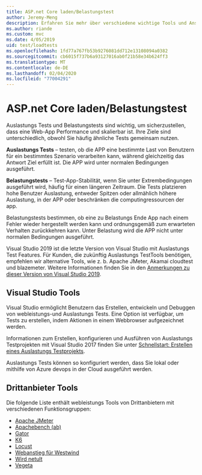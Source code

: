 ```yaml
---
title: ASP.net Core laden/Belastungstest
author: Jeremy-Meng
description: Erfahren Sie mehr über verschiedene wichtige Tools und Ansätze für Auslastungs Tests und Belastungstests ASP.net Core apps.
ms.author: riande
ms.custom: mvc
ms.date: 4/05/2019
uid: test/loadtests
ms.openlocfilehash: 1fd77a767fb53b9276081dd712e13108094a0382
ms.sourcegitcommit: cb6015f737b6a93127016ab0f21b58e34b624ff3
ms.translationtype: MT
ms.contentlocale: de-DE
ms.lasthandoff: 02/04/2020
ms.locfileid: "77004291"
---
```

# <a name="aspnet-core-loadstress-testing"></a>ASP.net Core laden/Belastungstest

Auslastungs Tests und Belastungstests sind wichtig, um sicherzustellen, dass eine Web-App Performance und skalierbar ist. Ihre Ziele sind unterschiedlich, obwohl Sie häufig ähnliche Tests gemeinsam nutzen.

**Auslastungs Tests** &ndash; testen, ob die APP eine bestimmte Last von Benutzern für ein bestimmtes Szenario verarbeiten kann, während gleichzeitig das Antwort Ziel erfüllt ist. Die APP wird unter normalen Bedingungen ausgeführt.

**Belastungstests** &ndash; Test-App-Stabilität, wenn Sie unter Extrembedingungen ausgeführt wird, häufig für einen längeren Zeitraum. Die Tests platzieren hohe Benutzer Auslastung, entweder Spitzen oder allmählich höhere Auslastung, in der APP oder beschränken die computingressourcen der app.

Belastungstests bestimmen, ob eine zu Belastungs Ende App nach einem Fehler wieder hergestellt werden kann und ordnungsgemäß zum erwarteten Verhalten zurückkehren kann. Unter Belastung wird die APP nicht unter normalen Bedingungen ausgeführt.

Visual Studio 2019 ist die letzte Version von Visual Studio mit Auslastungs Test Features. Für Kunden, die zukünftig Auslastungs TestTools benötigen, empfehlen wir alternative Tools, wie z. b. Apache JMeter, Akamai cloudtest und blazemeter. Weitere Informationen finden Sie in den [Anmerkungen zu dieser Version von Visual Studio 2019](/visualstudio/releases/2019/release-notes-v16.0#test-tools).

## <a name="visual-studio-tools"></a>Visual Studio Tools

Visual Studio ermöglicht Benutzern das Erstellen, entwickeln und Debuggen von webleistungs-und Auslastungs Tests. Eine Option ist verfügbar, um Tests zu erstellen, indem Aktionen in einem Webbrowser aufgezeichnet werden.

Informationen zum Erstellen, konfigurieren und Ausführen von Auslastungs Testprojekten mit Visual Studio 2017 finden Sie unter [Schnellstart: Erstellen eines Auslastungs Testprojekts](/visualstudio/test/quickstart-create-a-load-test-project?view=vs-2017).

Auslastungs Tests können so konfiguriert werden, dass Sie lokal oder mithilfe von Azure devops in der Cloud ausgeführt werden.

## <a name="third-party-tools"></a>Drittanbieter Tools

Die folgende Liste enthält webleistungs Tools von Drittanbietern mit verschiedenen Funktionsgruppen:

* [Apache JMeter](https://jmeter.apache.org/)
* [Apachebench (ab)](https://httpd.apache.org/docs/2.4/programs/ab.html)
* [Gator](https://gatling.io/)
* [K6](https://k6.io)
* [Locust](https://locust.io/)
* [Webanstieg für Westwind](https://websurge.west-wind.com/)
* [Wird netult](https://github.com/hallatore/Netling)
* [Vegeta](https://github.com/tsenart/vegeta)

